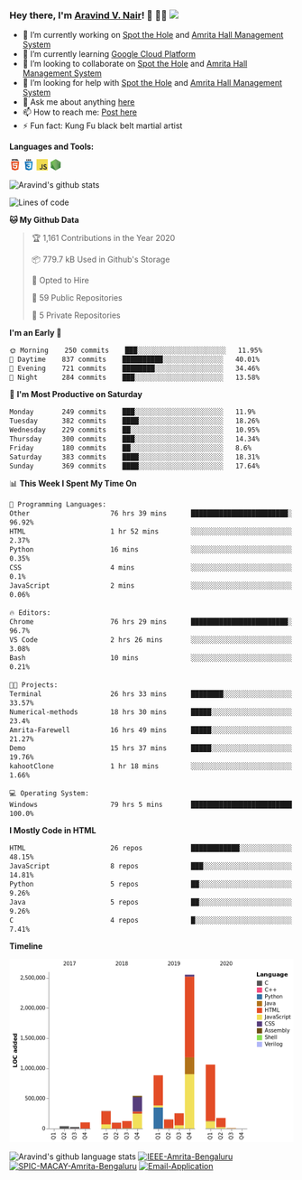 ### Hey there, I'm [Aravind V. Nair](https://AravindVNair99.github.io)! 👋 👨‍💻 ![](https://komarev.com/ghpvc/?username=AravindVNair99&label=Profile+Views)

- 🔭 I’m currently working on [Spot the Hole](https://github.com/AravindVNair99/Spot-the-Hole) and [Amrita Hall Management System](https://github.com/AravindVNair99/Hall-Management-System)
- 🌱 I’m currently learning [Google Cloud Platform](https://cloud.google.com)
- 👯 I’m looking to collaborate on [Spot the Hole](https://github.com/AravindVNair99/Spot-the-Hole) and [Amrita Hall Management System](https://github.com/AravindVNair99/Hall-Management-System)
- 🤔 I’m looking for help with [Spot the Hole](https://github.com/AravindVNair99/Spot-the-Hole) and [Amrita Hall Management System](https://github.com/AravindVNair99/Hall-Management-System)
- 💬 Ask me about anything [here](https://github.com/AravindVNair99/AravindVNair99/issues)
- 📫 How to reach me: [Post here](https://github.com/AravindVNair99/AravindVNair99/issues)
- ⚡ Fun fact: Kung Fu black belt martial artist

**Languages and Tools:**

<code><img height="20px" src="https://raw.githubusercontent.com/github/explore/80688e429a7d4ef2fca1e82350fe8e3517d3494d/topics/html/html.png"></code>
<code><img height="20px" src="https://raw.githubusercontent.com/github/explore/80688e429a7d4ef2fca1e82350fe8e3517d3494d/topics/css/css.png"></code>
<code><img height="20px" src="https://raw.githubusercontent.com/github/explore/80688e429a7d4ef2fca1e82350fe8e3517d3494d/topics/javascript/javascript.png"></code>
<code><img height="20px" src="https://raw.githubusercontent.com/github/explore/80688e429a7d4ef2fca1e82350fe8e3517d3494d/topics/nodejs/nodejs.png"></code>

![Aravind's github stats](https://github-readme-stats.vercel.app/api?username=AravindVNair99&show_icons=true&include_all_commits=true&count_private=true)

<!--START_SECTION:waka-->
![Lines of code](https://img.shields.io/badge/From%20Hello%20World%20I%27ve%20Written-127.1%20million%20lines%20of%20code-blue)

**🐱 My Github Data** 

> 🏆 1,161 Contributions in the Year 2020
 > 
> 📦 779.7 kB Used in Github's Storage 
 > 
> 💼 Opted to Hire
 > 
> 📜 59 Public Repositories
 > 
> 🔑 5 Private Repositories 

**I'm an Early 🐤** 

```text
🌞 Morning    250 commits    ███░░░░░░░░░░░░░░░░░░░░░░   11.95% 
🌆 Daytime    837 commits    ██████████░░░░░░░░░░░░░░░   40.01% 
🌃 Evening    721 commits    ████████░░░░░░░░░░░░░░░░░   34.46% 
🌙 Night      284 commits    ███░░░░░░░░░░░░░░░░░░░░░░   13.58%

```
📅 **I'm Most Productive on Saturday** 

```text
Monday       249 commits    ███░░░░░░░░░░░░░░░░░░░░░░   11.9% 
Tuesday      382 commits    ████░░░░░░░░░░░░░░░░░░░░░   18.26% 
Wednesday    229 commits    ██░░░░░░░░░░░░░░░░░░░░░░░   10.95% 
Thursday     300 commits    ███░░░░░░░░░░░░░░░░░░░░░░   14.34% 
Friday       180 commits    ██░░░░░░░░░░░░░░░░░░░░░░░   8.6% 
Saturday     383 commits    ████░░░░░░░░░░░░░░░░░░░░░   18.31% 
Sunday       369 commits    ████░░░░░░░░░░░░░░░░░░░░░   17.64%

```


📊 **This Week I Spent My Time On** 

```text
💬 Programming Languages: 
Other                    76 hrs 39 mins      ████████████████████████░   96.92% 
HTML                     1 hr 52 mins        ░░░░░░░░░░░░░░░░░░░░░░░░░   2.37% 
Python                   16 mins             ░░░░░░░░░░░░░░░░░░░░░░░░░   0.35% 
CSS                      4 mins              ░░░░░░░░░░░░░░░░░░░░░░░░░   0.1% 
JavaScript               2 mins              ░░░░░░░░░░░░░░░░░░░░░░░░░   0.06%

🔥 Editors: 
Chrome                   76 hrs 29 mins      ████████████████████████░   96.7% 
VS Code                  2 hrs 26 mins       ░░░░░░░░░░░░░░░░░░░░░░░░░   3.08% 
Bash                     10 mins             ░░░░░░░░░░░░░░░░░░░░░░░░░   0.21%

🐱‍💻 Projects: 
Terminal                 26 hrs 33 mins      ████████░░░░░░░░░░░░░░░░░   33.57% 
Numerical-methods        18 hrs 30 mins      █████░░░░░░░░░░░░░░░░░░░░   23.4% 
Amrita-Farewell          16 hrs 49 mins      █████░░░░░░░░░░░░░░░░░░░░   21.27% 
Demo                     15 hrs 37 mins      █████░░░░░░░░░░░░░░░░░░░░   19.76% 
kahootClone              1 hr 18 mins        ░░░░░░░░░░░░░░░░░░░░░░░░░   1.66%

💻 Operating System: 
Windows                  79 hrs 5 mins       █████████████████████████   100.0%

```

**I Mostly Code in HTML** 

```text
HTML                     26 repos            ████████████░░░░░░░░░░░░░   48.15% 
JavaScript               8 repos             ███░░░░░░░░░░░░░░░░░░░░░░   14.81% 
Python                   5 repos             ██░░░░░░░░░░░░░░░░░░░░░░░   9.26% 
Java                     5 repos             ██░░░░░░░░░░░░░░░░░░░░░░░   9.26% 
C                        4 repos             █░░░░░░░░░░░░░░░░░░░░░░░░   7.41%

```


**Timeline**

![Chart not found](https://github.com/aravindvnair99/aravindvnair99/blob/master/charts/bar_graph.png) 


<!--END_SECTION:waka-->
![Aravind's github language stats](https://github-readme-stats.vercel.app/api/top-langs/?username=AravindVNair99&layout=compact)
[![IEEE-Amrita-Bengaluru](https://github-readme-stats.vercel.app/api/pin/?username=AravindVNair99&repo=IEEE-Amrita-Bengaluru)](https://github.com/AravindVNair99/IEEE-Amrita-Bengaluru)
[![SPIC-MACAY-Amrita-Bengaluru](https://github-readme-stats.vercel.app/api/pin/?username=AravindVNair99&repo=SPIC-MACAY-Amrita-Bengaluru)](https://github.com/AravindVNair99/SPIC-MACAY-Amrita-Bengaluru)
[![Email-Application](https://github-readme-stats.vercel.app/api/pin/?username=AravindVNair99&repo=Email-Application)](https://github.com/AravindVNair99/Email-Application)

<!--
<p align="center">
<a href="https://buymeacoffee.com/AravindVNair99" target="_blank"><img src="https://cdn.buymeacoffee.com/buttons/arial-blue.png" alt="Buy Aravind A Coffee" height="40" width="170" ></a>
</p>
-->
